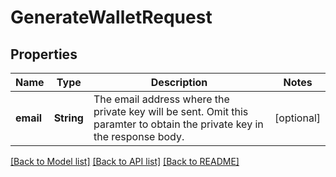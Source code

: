 # GenerateWalletRequest

## Properties
Name | Type | Description | Notes
------------ | ------------- | ------------- | -------------
**email** | **String** | The email address where the private key will be sent. Omit this paramter to obtain the private key in the response body. | [optional] 

[[Back to Model list]](../README.md#documentation-for-models) [[Back to API list]](../README.md#documentation-for-api-endpoints) [[Back to README]](../README.md)


